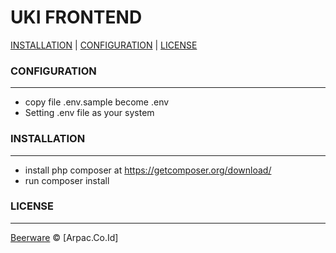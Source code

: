 # UKI FRONTEND

[INSTALLATION](#installation) |
[CONFIGURATION](#configuration) |
[LICENSE](#license)


### CONFIGURATION
------------

* copy file .env.sample become .env
* Setting .env file as your system


### INSTALLATION
------------

* install php composer at https://getcomposer.org/download/
* run composer install


### LICENSE
----

[Beerware](https://en.wikipedia.org/wiki/Beerware "Beerware") © [Arpac.Co.Id]